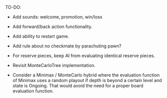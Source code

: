 TO-DO:

- Add sounds: welcome, promotion, win/loss
 
- Add forward/back action functionality.

- Add ability to restart game.

- Add rule about no checkmate by parachuting pawn?

- For reserve pieces, keep AI from evaluating identical reserve pieces.

- Revisit MonteCarloTree implementation.

- Consider a Minimax / MonteCarlo hybrid where the evaluation function of Minimax
uses a random playout if depth is beyond a certain level and state is Ongoing. That would
avoid the need for a proper board evaluation function.
